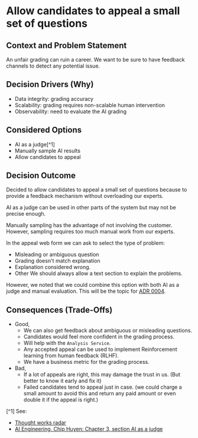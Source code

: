 # Allow candidates to appeal a small set of questions

## Context and Problem Statement

An unfair grading can ruin a career. We want to be sure to have feedback channels to detect any potential issue.

## Decision Drivers (Why)

* Data integrity: grading accuracy
* Scalability: grading requires non-scalable human intervention
* Observability: need to evaluate the AI grading

## Considered Options

* AI as a judge[^1]
* Manually sample AI results
* Allow candidates to appeal

## Decision Outcome

Decided to allow candidates to appeal a small set of questions because to provide a feedback
mechanism without overloading our experts.

AI as a judge can be used in other parts of the system but may not be precise enough.

Manually sampling has the advantage of not involving the customer. However, sampling requires too much manual work
from our experts.

In the appeal web form we can ask to select the type of problem:

* Misleading or ambiguous question
* Grading doesn't match explanation
* Explanation considered wrong.
* Other
  We should always allow a text section to explain the problems. 

However, we noted that we could combine this option with both AI as a judge and manual evaluation.
This will be the topic for [ADR 0004](0005-add-ai-as-a-judge-to-double-check-short-anwsers-grading.md).  

## Consequences (Trade-Offs)

* Good,
    * We can also get feedback about ambiguous or misleading questions.
    * Candidates would feel more confident in the grading process.
    * Will help with the `Analysis Service`.
    * Any accepted appeal can be used to implement Reinforcement learning from human feedback (RLHF).
    * We have a business metric for the grading process.
* Bad,
    * If a lot of appeals are right, this may damage the trust in us. (But better to know it early and fix it)
    * Failed candidates tend to appeal just in case. (we could charge a small amount to avoid this and return any
      paid amount or even double it if the appeal is right.)

[^1] See:

* [Thought works radar](https://www.thoughtworks.com/en-us/radar/techniques/llm-as-a-judge)
* [AI Engineering, Chip Huyen: Chapter 3, section AI as a judge](https://learning.oreilly.com/library/view/ai-engineering/9781098166298/ch03.html#ch03a_ai_as_a_judge_1730150757064706)